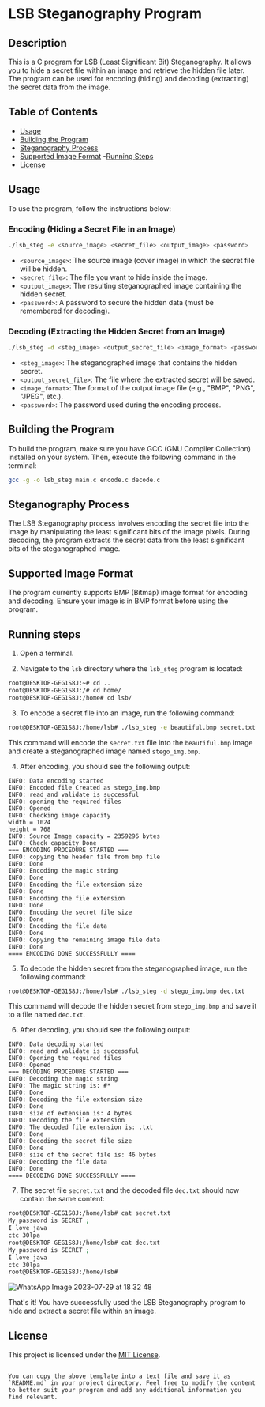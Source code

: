 # LSB Steganography Program

## Description
This is a C program for LSB (Least Significant Bit) Steganography. It allows you to hide a secret file within an image and retrieve the hidden file later. The program can be used for encoding (hiding) and decoding (extracting) the secret data from the image.

## Table of Contents
- [Usage](#usage)
- [Building the Program](#building-the-program)
- [Steganography Process](#steganography-process)
- [Supported Image Format](#supported-image-format)
-[Running Steps](#running-steps)
- [License](#license)
  

## Usage
To use the program, follow the instructions below:

### Encoding (Hiding a Secret File in an Image)
```bash
./lsb_steg -e <source_image> <secret_file> <output_image> <password>
```
- `<source_image>`: The source image (cover image) in which the secret file will be hidden.
- `<secret_file>`: The file you want to hide inside the image.
- `<output_image>`: The resulting steganographed image containing the hidden secret.
- `<password>`: A password to secure the hidden data (must be remembered for decoding).

### Decoding (Extracting the Hidden Secret from an Image)
```bash
./lsb_steg -d <steg_image> <output_secret_file> <image_format> <password>
```
- `<steg_image>`: The steganographed image that contains the hidden secret.
- `<output_secret_file>`: The file where the extracted secret will be saved.
- `<image_format>`: The format of the output image file (e.g., "BMP", "PNG", "JPEG", etc.).
- `<password>`: The password used during the encoding process.

## Building the Program
To build the program, make sure you have GCC (GNU Compiler Collection) installed on your system. Then, execute the following command in the terminal:

```bash
gcc -g -o lsb_steg main.c encode.c decode.c
```

## Steganography Process
The LSB Steganography process involves encoding the secret file into the image by manipulating the least significant bits of the image pixels. During decoding, the program extracts the secret data from the least significant bits of the steganographed image.

## Supported Image Format
The program currently supports BMP (Bitmap) image format for encoding and decoding. Ensure your image is in BMP format before using the program.
## Running steps


1. Open a terminal.

2. Navigate to the `lsb` directory where the `lsb_steg` program is located:
```bash
root@DESKTOP-GEG1S8J:~# cd ..
root@DESKTOP-GEG1S8J:/# cd home/
root@DESKTOP-GEG1S8J:/home# cd lsb/
```

3. To encode a secret file into an image, run the following command:
```bash
root@DESKTOP-GEG1S8J:/home/lsb# ./lsb_steg -e beautiful.bmp secret.txt
```
This command will encode the `secret.txt` file into the `beautiful.bmp` image and create a steganographed image named `stego_img.bmp`.

4. After encoding, you should see the following output:
```
INFO: Data encoding started
INFO: Encoded file Created as stego_img.bmp
INFO: read and validate is successful
INFO: opening the required files
INFO: Opened
INFO: Checking image capacity
width = 1024
height = 768
INFO: Source Image capacity = 2359296 bytes
INFO: Check capacity Done
=== ENCODING PROCEDURE STARTED ===
INFO: copying the header file from bmp file
INFO: Done
INFO: Encoding the magic string
INFO: Done
INFO: Encoding the file extension size
INFO: Done
INFO: Encoding the file extension
INFO: Done
INFO: Encoding the secret file size
INFO: Done
INFO: Encoding the file data
INFO: Done
INFO: Copying the remaining image file data
INFO: Done
==== ENCODING DONE SUCCESSFULLY ====
```

5. To decode the hidden secret from the steganographed image, run the following command:
```bash
root@DESKTOP-GEG1S8J:/home/lsb# ./lsb_steg -d stego_img.bmp dec.txt
```
This command will decode the hidden secret from `stego_img.bmp` and save it to a file named `dec.txt`.

6. After decoding, you should see the following output:
```
INFO: Data decoding started
INFO: read and validate is successful
INFO: Opening the required files
INFO: Opened
=== DECODING PROCEDURE STARTED ===
INFO: Decoding the magic string
INFO: The magic string is: #*
INFO: Done
INFO: Decoding the file extension size
INFO: Done
INFO: size of extension is: 4 bytes
INFO: Decoding the file extension
INFO: The decoded file extension is: .txt
INFO: Done
INFO: Decoding the secret file size
INFO: Done
INFO: size of the secret file is: 46 bytes
INFO: Decoding the file data
INFO: Done
==== DECODING DONE SUCCESSFULLY ====
```

7. The secret file `secret.txt` and the decoded file `dec.txt` should now contain the same content:
```bash
root@DESKTOP-GEG1S8J:/home/lsb# cat secret.txt
My password is SECRET ;
I love java
ctc 30lpa
root@DESKTOP-GEG1S8J:/home/lsb# cat dec.txt
My password is SECRET ;
I love java
ctc 30lpa
root@DESKTOP-GEG1S8J:/home/lsb#
```
![WhatsApp Image 2023-07-29 at 18 32 48](https://github.com/chaitanyasayee/LSB_Stegnography/assets/84325486/834ae717-2ca4-4618-a40a-b484ad1d84cb)

That's it! You have successfully used the LSB Steganography program to hide and extract a secret file within an image.

## License
This project is licensed under the [MIT License](LICENSE).

```

You can copy the above template into a text file and save it as `README.md` in your project directory. Feel free to modify the content to better suit your program and add any additional information you find relevant.
